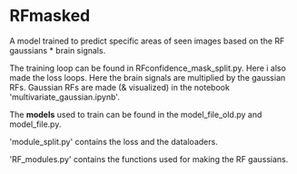 # RFmasked
A model trained to predict specific areas of seen images based on the RF gaussians * brain signals.

The training loop can be found in RFconfidence_mask_split.py. Here i also made the loss loops. Here the brain signals are multiplied by the gaussian RFs. Gaussian RFs are made (& visualized) in the notebook 'multivariate_gaussian.ipynb'.

The <b>models</b> used to train can be found in the model_file_old.py and model_file.py. 

'module_split.py' contains the loss and the dataloaders.

'RF_modules.py' contains the functions used for making the RF gaussians. 



